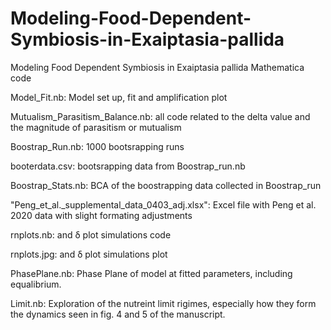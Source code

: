 # Modeling-Food-Dependent-Symbiosis-in-Exaiptasia-pallida

Modeling Food Dependent Symbiosis in Exaiptasia pallida Mathematica code

Model_Fit.nb: Model set up, fit and amplification plot

Mutualism_Parasitism_Balance.nb: all code related to the delta value and the magnitude of parasitism or mutualism

Boostrap_Run.nb: 1000 bootsrapping runs

booterdata.csv: bootsrapping data from Boostrap_run.nb

Boostrap_Stats.nb: BCA of the boostrapping data collected in Boostrap_run

"Peng_et_al._supplemental_data_0403_adj.xlsx": Excel file with Peng et al. 2020 data with slight formating adjustments

rnplots.nb:  and δ plot simulations code

rnplots.jpg:  and δ plot simulations plot

PhasePlane.nb: Phase Plane of model at fitted parameters, including equalibrium. 

Limit.nb: Exploration of the nutreint limit rigimes, especially how they form the dynamics seen in fig. 4 and 5 of the manuscript.
